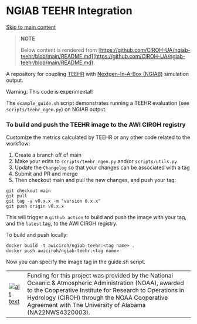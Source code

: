 # NGIAB TEEHR Integration

[Skip to main content](https://docs.ciroh.org/docs/products/ngiab/components/ngiab-teehr/#__docusaurus_skipToContent_fallback)

> **NOTE**
>
>  Below content is rendered from [https://github.com/CIROH-UA/ngiab-teehr/blob/main/README.md](https://github.com/CIROH-UA/ngiab-teehr/blob/main/README.md).

A repository for coupling [TEEHR](https://rtiinternational.github.io/teehr/) with [Nextgen-In-A-Box (NGIAB)](https://github.com/jameshalgren/NGIAB-CloudInfra) simulation output.

Warning: This code is experimental!

The `example_guide.sh` script demonstrates running a TEEHR evaluation (see `scripts/teehr_ngen.py`) on NGIAB output.

### To build and push the TEEHR image to the AWI CIROH registry

Customize the metrics calculated by TEEHR or any other code related to the workflow:

1. Create a branch off of main
2. Make your edits to `scripts/teehr_ngen.py` and/or `scripts/utils.py`
3. Update the `Changelog` so that your changes can be associated with a tag
4. Submit and PR and merge
5. Then checkout main and pull the new changes, and push your tag:

```
git checkout main
git pull
git tag -a v0.x.x -m "version 0.x.x"
git push origin v0.x.x
```

This will trigger a `github action` to build and push the image with your tag, and the `latest` tag, to the AWI CIROH registry.

To build and push locally:

```
docker build -t awiciroh/ngiab-teehr:<tag name> .
docker push awiciroh/ngiab-teehr:<tag name>

```

Now you can specify the image tag in the guide.sh script.

|  |  |
| --- | --- |
| [![alt text](https://camo.githubusercontent.com/f1425ea9a6a4492162f5ff3a63a5d0827fc95442381ae96e095095c7afd57152/68747470733a2f2f6369726f682e75612e6564752f77702d636f6e74656e742f75706c6f6164732f323032322f30382f4349524f484c6f676f5f323030783230302e706e67)](https://camo.githubusercontent.com/f1425ea9a6a4492162f5ff3a63a5d0827fc95442381ae96e095095c7afd57152/68747470733a2f2f6369726f682e75612e6564752f77702d636f6e74656e742f75706c6f6164732f323032322f30382f4349524f484c6f676f5f323030783230302e706e67) | Funding for this project was provided by the National Oceanic & Atmospheric Administration (NOAA), awarded to the Cooperative Institute for Research to Operations in Hydrology (CIROH) through the NOAA Cooperative Agreement with The University of Alabama (NA22NWS4320003). |